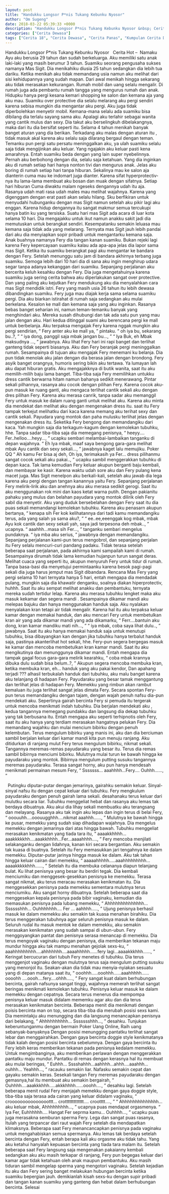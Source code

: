 ```yaml
---
layout: post
title: "Handukku Longsor P*nis Tukang Kebunku Nyosor"
author: "Om Sugeng"
date: 2018-03-22 05:39:33 +0000
description: "Handukku Longsor P*nis Tukang Kebunku Nyosor &nbsp; Cerita Hot &#8211;\u00a0\u00a0Namaku Ayu aku berusia 29 tahun dan sudah berkeluarga. Aku memiliki satu anak laki-laki yang masih berumur 3 tahun. Suamiku seo..."
categories: ["Cerita Dewasa"]
tags: ["Cerita 18", "Cerita Dewasa", "Cerita Panas", "Kumpulan Cerita Dewasa"]
---
```



Handukku Longsor P*nis Tukang Kebunku Nyosor
&nbsp;
Cerita Hot &#8211;  Namaku Ayu aku berusia 29 tahun dan sudah berkeluarga. Aku memiliki satu anak laki-laki yang masih berumur 3 tahun. Suamiku seorang pengusaha sukses namanya Mas Sigit. Dia menikahiku diusia 25 tahun sedangkan dia lebih tua dariku. Ketika menikah aku tidak memandang usia namun aku melihat dari sisi kehidupannya yang sudah mapan.
Dari awal menikah hingga sekarang aku tidak merasakan kekurangan. Rumah mobil dan uang selalu mengalir. Di rumah juga ada pembantu rumah tangga yang mengurus rumah dan anak. Hidupku hanya pergi kesana kemari shopping ke salon dan kemana aja yang aku mau. Suamiku over protective dia selalu melarang aku pergi sendiri karena sebisa mungkin dia mengantar aku pergi.
Aku juga tidak diperbolehkan menyetir mobil. Kemana-mana selalu ada suamiku bisa dibilang dia terlalu sayang sama aku. Apalagi aku terlahir sebagai wanita yang cantik mulus dan sexy. Dia takut aku berselingkuh dibelakangnya, maka dari itu dia bersifat seperti itu. Selama 4 tahun menikah banyak banget aturan yang dia berikan.
Terkadang aku malas dengan aturan itu , tidak masuk akal karena aku selalu saja dilarang bergaul dengan teman. Temanku pun pergi satu persatu meninggalkan aku, ya ulah suamiku selalu saja tidak mengijinkan aku keluar. Yang ngajakin aku keluar pasti kena amarahnya. Entah suamiku beda dengan yang lain super nyebelinnya.
Pernah aku berbohong dengan dia, selalu saja ketahuan. Yang dia inginkan aku di rumah setiap hari hanya nonton tivi dan mengurus anak. Jelas aku boring di rumah setiap hari tanpa hiburan. Sekalinya mau ke salon aja dianterin cuma mau ke indomart juga dianter. Karena sifat hyperprotectiv-nya itu lama-lama membuat aku bosan dan muak dengan sifatnya.
Setiap hari hiburan Cuma diwaktu malam ngeseks dengannya udah itu aja. Rasanya udah mati rasa udah males mau melihat wajahnya. Karena yang digenggam dengan erat pasti akan selalu hilang. Sku berfikiran untuk menyudahi hubunganku dengan mas Sigit namun setelah aku pikir lagi aku enggan. Karena hidup dengannya itu sangat makmur semua tercukupi hanya batin ku yang tersiska.
Suatu hari mas Sigit ada acara di luar kota selama 10 hari. Dia mengajakku untuk ikut namun anakku sakit jadi dia memutuskan untuk berangkat sendiri. Kesempatanku semakin leluasa mau kemana saja tidak ada yang melarang. Ternyata mas Sigit jauh lebih pandai dari aku dia menyiapkan sopir pribadi untuk mengantarku kemana saja.
Anak buahnya namanya Fery dia tangan kanan suamiku. Bukan rejeki lagi karena Fery kepercayaan suamiku kalau ada apa-apa jelas dia lapor sama mas Sigit. Ketika itu suamiku berangkat pagi aku mengantar ke bandara dengan Fery. Setelah menunggu satu jam di bandara akhirnya terbang juga suamiku.
Semoga lebih dari 10 hari dia di sana aku ingin menghirup udara segar tanpa adanya kekanggan dari suamiku. Sepanjang perjalanan aku bercerita keluh kesahku dengan Fery. Dia juga mengetahuinya karena suamiku juga sering cerita bahwa aku diperlakukan sangat over protective. Dan yang paling aku kejutkan Fery mendukung aku dia menyalahkan cara mas Sigit mendidik istri.
Fery yang masih usia 26 tahun itu lebih dewasa dibandingkan suamiku. Fery juga mau diajak kerja sama selama suamiku pergi. Dia aku biarkan istirahat di rumah saja sedangkan aku mulai berkelana. Kesalon ke mall dan kemana saja yang aku inginkan. Rasanya bebas banget seharian ini, namun teman-temanku banyak yang menghindari aku.
Mereka susah dihubungi dan tak ada satu pun yang mau jalan dengan aku. Hari kedua ditinggal suami aku berencana pergi ke mall untuk berbelanja. Aku terpaksa mengajak Fery karena nggak mungkin aku pergi sendirian,
“ Fery anter aku ke mall ya, ” pintaku.
“ oh iya bu, sekarang bu..?, ”
“ iya dong, panggil saja mbak jangan bu…, ”
“ Iya Buk, eh Mbak maksudnya …, ” jawabnya.
Aku lihat Fery hari ini rapi banget dan terlihat ganteng tidak seperti biasanya. Aku dan Fery beranjak pergi meninggalkan rumah. Sesampainya di tujuan aku mengajak Fery menemani ku belanja. Dia pun tidak menolak aku jalan dengan dia berasa jalan dengan brondong. Fery asyik banget orangnya, humoris sering bikin aku tertawa. Ya lumayan lah aku dapat hiburan gratis.
Aku mengajakknya di butik wanita, saat itu aku memilih-milih baju lama banget. Tiba-tiba saja Fery memilihkan untukku dress cantik berwarna hitam namun bahanya sedikit menerawang. Pintar sekali pilhannya, rasanya aku cocok dengan pilihan Fery. Karena cocok aku-pun masuk ke ruang ganti, aku mengaca terlihat cantik sekali aku dengan dres pilihan Fery.
Karena aku merasa canrik, tanpa sadar aku memanggil Fery untuk masuk ke dalam ruang ganti untuk melihat aku. Karena aku minta dia mendekat dan melihat aku dengan mengenakan dress itu. saat itu Fery tampak terkejut melihatku dari kaca karena memang aku terihat sexy dan cantik sekali. Payudara yang montok dan paha mulusku terlihat jelas dengan mengenakan dress itu.
Seketika Fery bengong dan memandangiku dari kaca. Yah mungkin saja dia terkagum-kagum dengan kemolekan tubuhku, hhe. Tanpa sadar tiba-tiba saja dia memegang penisnya,
“ heeyy…. Fer..helloo….heyy…, ” ucapku sembari melambai-lambaikan tanganku di depan wajahnya.
“ Eh Iya mbak, maaf saya bengong gara-gara melihat mbak Ayu cantik dan sexy sekali…, ” jawabnya kaget lalu memujiku. Poker QQ
“ Ah kamu Fer bisa aj deh, Oh iya, terimakasih ya Fer… dress pilihanmu sangat cocok sekali aku pakai.., ” ucapku sambil menggerakkan tubuhku di depan kaca.
Tak lama kemudian Fery keluar akupun berganti baju kembali, dan membayar ke kasir. Karena waktu udah sore aku dan Fery pulang kena macet juga. Mas Sigit menelpon aku berkali-kali, setelah aku jawab dia lega karena aku pergi dengan tangan kanannya yaitu Fery.
Sepanjang perjalanan Fery melirik-lirik aku dan anehnya aku aku merasa sedikit gerogi. Saat itu aku menggunakan rok mini dan kaos ketat warna putih. Dengan pakianitu pahaku yang mulus dan belahan payudara yang montok dilirik oleh Fery sabil dia menyetir. Aku yang duduk bersebelahan dengan Fery saat itu dia puas sekali memandangi kemolekan tubuhku. Karena aku penasarn akupun bertanya,
“ kenapa sih Fer kok kelihatannya dari tadi kamu memandangiku terus, ada yang salah ya sama aku?, ”
“ ee..ee,eeenggak kog mbak, mbak Ayu kok cantik dan sexy sekali yah, saya jadi terpesona deh mbak.., ” ucapnya.
“ aaahhh…masa sih Fer…, ” tanganku sembari mengelus pundaknya.
“ iya mba aku serius, ” jawabnya dengan memandangiku.
Sepanjang perjalanan kami-pun terus mengobrol, dan sepanjang perjalan itu Fery selalu mencuri-curi pandang padaku. Tidak terasa setelah beberapa saat perjalanan, pada akhirnya kami sampailah kami di rumah. Sesampainya dirumah tidak lama kemudian hujanpun turun sangat deras. Melihat cuaca yang seperti itu, akupun menyuruh Fery untuk tidur di rumah.
Tanpa basa-basi dia menyetujui permintaanku karena besok pagi-pagi sekali dia juga harus jemput mas Sigit dibandara. Rencana Mas Fery yang pergi selama 10 hari ternyata hanya 5 hari, entah mengapa dia mendadak pulang, mungkin saja dia khawatir denganku, soalnya diakan hiperprotectiv, huhhh. Saat itu aku sempat melihat anakku dan pembantuku, ternyata mereka sudah tertidur lelap.
Karena aku merasa tubuhku lengket maka aku masuk kekamar dan segera mandi . Sesampainya dikamar mandi aku melepas bajuku dan hanya menggunakan handuk saja. Aku nyalakan menyalakan kran tetapi air tidak mengalir. Karena hal itu aku terpaksa keluar kamar dengan memakai handuk, dan aku mencari Fery untuk membetulkan kran air yang ada dikamar mandi yang ada dikamarku,
“ Ferr….bantuin aku dong, kran kamar mandiku mati nih…, ”
“ iya mbak, coba saya lihat dulu.., ” jawabnya.
Saat itu aku hanya memakai handuk saja untuk menutupi tubuhku, bisa dibayangkan kan dengan jika tubuhku hanya terbalut handuk saja, pastinya akanterlihat hot sekali, hhe. Fery-pun segera bergegas masuk ke kamar dan mencoba membetulkan kran kamar mandi. Saat itu aku mengikutinya dan menunggunya dikamar mandi. Entah mengapa dia tampak gagal focus gara-gara melirik kearahku,
“ coba mbak krannya dibuka dulu sudah bisa belum..?, ”
Akupun segera mencoba membuka kran, ketika membuka kran, eh… handuk yang aku pakai kendor, Dan apahang terjadi ??? alhasil terbukalah handuk dari tubuhku, aku malu banget karena aku telanjang di hadapan Fery. Payudaraku yang besar tamak menggantung dan terlihat jelas di hadapan Fery. Memekku yang rimbun akan rambut kemaluan itu juga terlihat sangat jelas dimata Fery.
Secara spontan Fery-pun terus memandangiku dengan tajam, dengan wajah penuh nafsu dia-pun mendekati aku. Sepertinya gairah bercinta Fery si pemuda itu tergerak untuk mencoba menikmati indah tubuhku. Dia berjalan mendekati aku , kedua tangannya memegang pundakku dan langsung dia dekap tubuhku yang tak berbusana itu.
Entah mengapa aku seperti terhipnotis oleh Fery, saat itu aku hanya yang terdiam merasakan hangatnya pelukan Fery. Dia memandang wajahku dan mulai mencium bibirku dengan penuh kelembutan. Terus mengulum bibirku yang manis ini, aku dan dia berciuman sambil berjalan keluar dari kamar mandi kita pun menuju ranjang.
Aku ditidurkan di ranjang mulut Fery terus mengulum bibirku, nikmat sekali. Tangannya meremas-remas payudaraku yang besar itu. Terus dia remas sambil bibirnya menciumi bibirku. Mulutnya mulai turun ke bawah hingga ke payudaraku yang montok. Bibirnya mengulum putting susuku tangannya meremas payudaraku. Terasa sangat horny, aku pun hanya mendesah menikmati permainan mesum Fery,
“ Sssssss… aaahhhh…Fery…. Ouhhh……, ”
&nbsp;

&nbsp;
Putingku diputar-putar dengan jemarinya, gairahku semakin keluar. Sinyal-sinyal nafsu itu dengan cepat keluar dari tubuhku. Fery mengkulum payudaraku dengan penuh gairah lama sekali. desahanaku terus keluar dari mulutku secara liar. Tubuhku menggeliat hebat dan rasanya aku lemas tak berdaya dibuatnya. Aku akui dia lihay sekali membuatku aku terangsang dan melayang.
Rasanya aku tak ingin aku lepas dan ingin terus di belai Fery,
“ ooouuhh….ooouugghhh….nikmat aaahhh……, ”
Mulutnya ke bawah hingga ke pusar, memekku yang sudah siap dihadapan wajahnya. Dia mengelus memekku dengan jemarinya dari atas hingga bawah. Tubuhku menggeliat merasakan kenikmatan yang tiada tara itu,
“ aaaakkhhhh…aaakkkkkhh….aaakkhhhh…Fer…aaaahhhh…., ”
Fery mencoba menjilati selakanganku dengan lidahnya, kanan kiri secara bergantian. Aku semakin tak kuasa di buatnya. Setelah itu Fery memasukkan jari tengahnya ke dalam memekku. Diputar-putar jarinya hingga masuk ke dalam. Aku tak tahan hingga keluar cairan dari memekku,
“ aaaaahhhhh…..aaahhhhhhhhh…aaaakkkkkhhh……, ”
Setelah itu dia membuka celananya diapun telanjang bulat. Ku lihat penisnya yang besar itu berdiri tegak. Dia kembali menciumiku dan menggesek-gesekkan penisnya ke memekku. Terasa sangat nikmat, aku terus meracau merasakan kenikmatan itu. Dia menggesekkan penisnya pada memekku sementara mulutnya terus menciumiku. Aku sangat horny dibuatnya.
Setelah beberapa saat dia menggesekan kepala penisnya pada bibir vaginaku, kemudian dia memasukan penisnya pada lubang memekku,
“ Ahhhhhhhhhhhhhh… Sssssshhh… Ouhhhhhhh…. Fer … aahhhh….., ”
Ujung penisnya berhasil masuk ke dalam memekku aku semakin tak kuasa menahan birahiku. Dia terus menggerakan tubuhnya agar seluruh penisnya masuk ke dalam. Seluruh rudal itu masuk mentok ke dalam memekku, aku semakin merasakan kenikmatan yang sudah sampai di ubun-ubun. Fery menggoyangkan pantat dan penisnya serasa menancap di memekku.
Dia terus mengoyak vaginaku dengan penisnya, dia memberikan tekanan maju mundur hingga aku tak mampu menahan gejolak sexs-ku,
“ aaahhhhhhhhh….ahhhhhhh….aaaahhhhh……fery lagi…aaaakkkhhh……, ”
Keringat bercucuran dari tubuh Fery menetes di tubuhku. Dia terus menggenjot vaginaku dengan mulutnya terus saja mengulum putting susuku yang menonjol itu. Seakan-akan dia tidak mau menyia-nyiakan sesuatu yang di depan matanya saat itu,
“ ooohhh…..ooohhh……aaahhhhh……oooohh ….oooh….fery….ohhh….., ”
Fery sangat kuat dalam berhubungan bercinta, gairah nafsunya sangat tinggi, wajahnya memerah terlihat sangat beringas menikmati kemolekan tubuhku. Penisnya keluar masuk ke dalam memekku dengan cepatnya. Secara terus menerus dia mempompa penisnya keluar masuk didalam mememku agar aku dan dia terus merasakan kenikmatan bercinta.
Beberapa menit dia menikmati dengan poisis bercinta man on top, secara tiba-tiba dia merubah posisi sexs kami. Dia memintakju aku menungging dan dia langsung menancapkan penisnya dari belakang,
“ Ahhhhhhhhhh… Ssssssshhh…, ” desahku.
Tunjukan keberuntunganmu dengan bermain Poker Uang Online, Raih uang sebanyak-banyaknya
Dengan posisi menungging pantatku terlihat sangat lebar dan menggairahkan. Dengan gaya bercinta doggie style kenikmatanya tidak kalah dengan posisi bercinta sebelumnya. Dengan gaya bercinta itu Fery lebih keras memberikan tekanan pada penisnya kedalam memekku. Untuk mengimbanginya, aku memberikan perlawan dengan menggerakkan pantatku maju mundur.
Pantatku di remas dengan kerasnya hal itu membuat aku mulai beringas,
“ Euhhh… Sssshahhh…aahhhh…ahhh….aaahhh… ouhhh… Yeahhh…, ” racauku semakin liar.
Nafasku semakin cepat dan gayaku semakin keras. Sesekali tangan Fery meremas payudaraku dengan gemasnya,hal itu membuat aku semakin bergairah,
“ Ouhhhh….aaakkkhhh…..akkkhhhh……ooohh…., ” desahku lagi.
Setelah beberapa menit rudal Fery menjajah memekku dengan gaya doggie style, tiba-tiba saja terasa ada cairan yang keluar didalam vaginaku,
“ crooooooooooooooottt… crottttttttttttt…. crootttt…., ”
“ Ahhhhhhhhhhhhhh… aku keluar mbak, Ahhhhhhhhh…, ” ucapnya puas mendapat orgasmenya.
“ Iya Fer, Euhhhhhh…. Hangat Fer seprma kamu… Ouhhhh…, ” ucapku puas juga merasakna semburan sperma Fery.
Lega dan sangat puas rasanya, Itulah yang terpancar dari raut wajah Fery setelah dia mendapatkan klimaksnya. Beberapa saat Fery menancancapkan penisnya pada vaginaku untuk mengahabiskan semua spermanya. Aku lemas tak berdaya setelah bercinta dengan Fery, entah berapa kali aku orgasme aku tidak tahu. Yang aku ketahui hanyalah kepuasan bercinta yang tiada tara malam itu.
Setelah beberapa saat Fery langsung saja mengenakan pakaianny kembali sedangkan aku aku masih terkapar di ranjang, Fery pun begegas keluar dari kamar agar tidak ketahuan oleh anak maupun pembantuku. Aku masih tiduran sambil mengelap sperma yang mengotori vaginaku. Setelah kejadian itu aku dan Fery sering banget melakukan hubungan bercinta ketika suamiku bepergian jauh.
demikianlah kisah sexs-ku dengan supir pribadi dan tangan kanan suamiku yang ganteng dan hebat dalam berhubungan bercinta. Selesai
